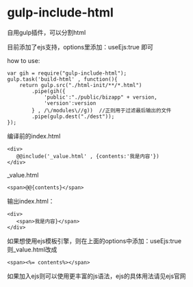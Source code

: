 # gulp-include-html

自用gulp插件，可以分割html

目前添加了ejs支持，options里添加：useEjs:true 即可

how to use:

    var gih = require("gulp-include-html");
    gulp.task('build-html' , function(){
        return gulp.src("./html-init/**/*.html")
            .pipe(gih({
                'public':"./public/bizapp" + version,
                'version':version
            } , /\/modules\//g))  //正则用于过滤最后输出的文件
            .pipe(gulp.dest("./dest"));
    });

编译前的index.html

    <div>
       @@include('_value.html' , {contents:'我是内容'})
    </div>
    
_value.html    

    <span>@@{contents}</span>
    
输出index.html：
    
    <div>
       <span>我是内容}</span>
    </div>
    
如果想使用ejs模板引擎，则在上面的options中添加：useEjs:true <br>
则_value.html改成
    
    <span><%= contents%></span>

如果加入ejs则可以使用更丰富的js语法，ejs的具体用法请见ejs官网
